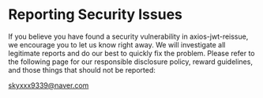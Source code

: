 # Reporting Security Issues

If you believe you have found a security vulnerability in axios-jwt-reissue, we encourage you to let us know right away. We will investigate all legitimate reports and do our best to quickly fix the problem.
Please refer to the following page for our responsible disclosure policy, reward guidelines, and those things that should not be reported:

skyxxx9339@naver.com
